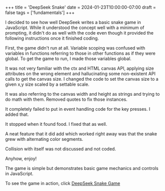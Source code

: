 +++
title = 'DeepSeek Snake'
date = 2024-01-23T10:00:00-07:00
draft = false
tags = ['fundamentals']
+++


I decided to see how well DeepSeek writes a basic snake game in JavaScript.   While it understood the concept well with a minimum of prompting, it didn't do as well with the code even though it provided the following instructions once it finished coding.

First, the game didn't run at all.  Variable scoping was confused with variables in functions referring to those in other functions as if they were global.  To get the game to run, I made those variables global.

It was not very familiar with the ctx and HTML canvas API, applying size attributes on the wrong element and hallucinating some non-existent API calls to get the canvas size.  I changed the code to set the canvas size to a given x,y size scaled by a settable scale.

It was also referring to the canvas width and height as strings and trying to do math with them.  Removed quotes to fix those instances.

It completely failed to put in event handling code for the key presses.  I added that.

It stopped when it found food.  I fixed that as well.

A neat feature that it did add which worked right away was that the snake grew with alternating color segments.

Collision with itself was not discussed and not coded.

Anyhow, enjoy!

The game is simple but demonstrates basic game mechanics and controls in JavaScript.

To see the game in action, click [DeepSeek Snake Game](/deepseek_snake.html)
